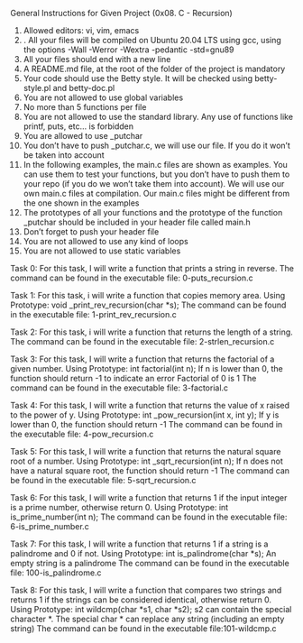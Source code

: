General Instructions for Given Project  (0x08. C - Recursion)


1. Allowed editors: vi, vim, emacs
2. . All your files will be compiled on Ubuntu 20.04 LTS using gcc, using the options -Wall -Werror -Wextra -pedantic -std=gnu89
3. All your files should end with a new line
4. A README.md file, at the root of the folder of the project is mandatory
5. Your code should use the Betty style. It will be checked using betty-style.pl and betty-doc.pl
6. You are not allowed to use global variables
7. No more than 5 functions per file
8. You are not allowed to use the standard library. Any use of functions like printf, puts, etc… is forbidden
9. You are allowed to use _putchar
10. You don’t have to push _putchar.c, we will use our file. If you do it won’t be taken into account
11. In the following examples, the main.c files are shown as examples. You can use them to test your functions, but you don’t have to push them to your repo (if you do we won’t take them into account). We will use our own main.c files at compilation. Our main.c files might be different from the one shown in the examples
12. The prototypes of all your functions and the prototype of the function _putchar should be included in your header file called main.h
13. Don’t forget to push your header file
14. You are not allowed to use any kind of loops
15. You are not allowed to use static variables


Task 0: For this task, I will write a function that prints a string in reverse.
The command can be found in the executable file: 0-puts_recursion.c


Task 1: For this task, i will write a function that copies memory area.
Using Prototype: void _print_rev_recursion(char *s);
The command can be found in the executable file: 1-print_rev_recursion.c


Task 2: For this task, i will write a function that returns the length of a string.
The command can be found in the executable file: 2-strlen_recursion.c


Task 3: For this task, I will write a function that returns the factorial of a given number.
Using Prototype: int factorial(int n);
If n is lower than 0, the function should return -1 to indicate an error
Factorial of 0 is 1
The command can be found in the executable file: 3-factorial.c


Task 4: For this task, I will write a function that returns the value of x raised to the power of y.
Using Prototype: int _pow_recursion(int x, int y);
If y is lower than 0, the function should return -1
The command can be found in the executable file: 4-pow_recursion.c


Task 5: For this task, I will write a function that returns the natural square root of a number.
Using Prototype: int _sqrt_recursion(int n);
If n does not have a natural square root, the function should return -1
The command can be found in the executable file: 5-sqrt_recursion.c


Task 6: For this task, I will write a function that returns 1 if the input integer is a prime number, otherwise return 0.
Using Prototype: int is_prime_number(int n);
The command can be found in the executable file:  6-is_prime_number.c


Task 7: For this task, I will write a function that returns 1 if a string is a palindrome and 0 if not.
Using Prototype: int is_palindrome(char *s);
An empty string is a palindrome
The command can be found in the executable file: 100-is_palindrome.c

Task 8: For this task, I will write a function that compares two strings and returns 1 if the strings can be considered identical, otherwise return 0.
Using Prototype: int wildcmp(char *s1, char *s2);
s2 can contain the special character *.
The special char * can replace any string (including an empty string)
The command can be found in the executable file:101-wildcmp.c


